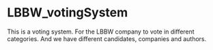 # LBBW_votingSystem

This is a voting system.
For the LBBW company to vote in different categories.
And we have different candidates, companies and authors.